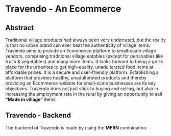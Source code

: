 # Travendo - An Ecommerce
## Abstract
Traditional village products had always been very underrated, but the reality is that no urban brand can ever beat the authenticity of village items. 
Travendo aims to provide an Ecommerce platform to small-scale village vendors, comprising traditional village eatables (except for perishables like fruits & vegetables) and many more items. It looks forward to being a go-to place for the urbanites to get high-quality, unadulterated food items at affordable prices. It is a secure and user-friendly platform.
Establishing a platform that provides healthy, unadulterated products and thereby providing an Ecommerce website for small-scale businesses are its key objectives.
Travendo does not just stick to buying and selling, but also in increasing the employment rate in the rural by giving an opportunity to sell <b>“Made in village”</b> items.
<br />
## Travendo - Backend
The backend of Travendo is made by using the <b>MERN</b> combination.
